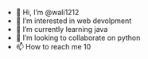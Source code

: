 - 👋 Hi, I’m @wali1212
- 👀 I’m interested in web devolpment
- 🌱 I’m currently learning java
- 💞️ I’m looking to collaborate on python
- 📫 How to reach me 10

<!---
wali1212/wali1212 is a ✨ special ✨ repository because its `README.md` (this file) appears on your GitHub profile.
You can click the Preview link to take a look at your changes.
--->
